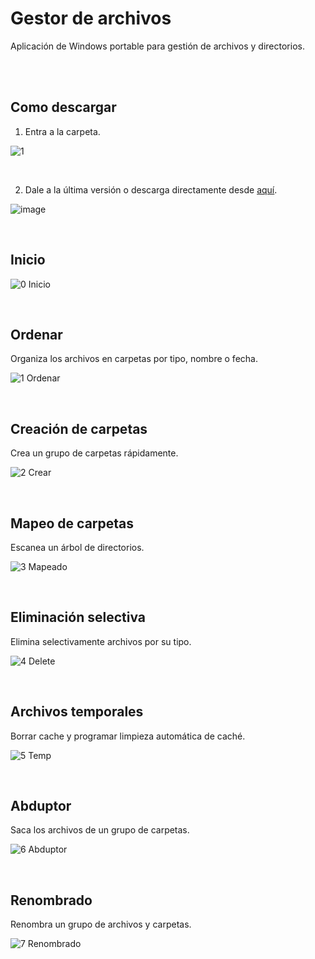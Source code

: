 # Gestor de archivos
Aplicación de Windows portable para gestión de archivos y directorios.

<br><br>

## Como descargar
1. Entra a la carpeta.

![1](https://user-images.githubusercontent.com/54257745/179242617-d20699f0-b149-4285-a9f7-40fabb30f98e.png)

<br>

2. Dale a la última versión o descarga directamente desde [aquí](https://github.com/Xaival/Gestor-de-archivos/raw/main/APP/Gestor%20de%20archivos%20v2021.09.20.exe).

![image](https://user-images.githubusercontent.com/54257745/179242913-5bb5c290-ce9b-4faa-8380-4421e49d09ac.png)

<br>

## Inicio
![0 Inicio](https://user-images.githubusercontent.com/54257745/135618139-77ff16e9-2eea-4e52-a407-3d6ad1b2b35b.png)

<br>

## Ordenar
Organiza los archivos en carpetas por tipo, nombre o fecha.

![1 Ordenar](https://user-images.githubusercontent.com/54257745/135618320-3dae4706-966b-4421-baeb-b1b9d87c7c98.png)

<br>

## Creación de carpetas
Crea un grupo de carpetas rápidamente.

![2 Crear](https://user-images.githubusercontent.com/54257745/135618354-00786a02-6d4c-4610-b28f-1448295ede80.png)

<br>

## Mapeo de carpetas
Escanea un árbol de directorios.

![3 Mapeado](https://user-images.githubusercontent.com/54257745/135618814-31f412a9-2cf7-44d8-b6c5-f35c5339fe43.png)

<br>

## Eliminación selectiva
Elimina selectivamente archivos por su tipo.

![4 Delete](https://user-images.githubusercontent.com/54257745/135618888-9deb8752-8d12-4c99-acbe-38a6c13b92f4.png)

<br>

## Archivos temporales
Borrar cache y programar limpieza automática de caché.

![5 Temp](https://user-images.githubusercontent.com/54257745/135618944-f539fb0c-01a6-44d7-8bda-48493fe68254.png)

<br>

## Abduptor
Saca los archivos de un grupo de carpetas.

![6 Abduptor](https://user-images.githubusercontent.com/54257745/135618993-a28bb9cd-6f5f-4532-bf23-6fd820b2f5ee.png)

<br>

## Renombrado
Renombra un grupo de archivos y carpetas.

![7 Renombrado](https://user-images.githubusercontent.com/54257745/135619021-3005f496-a0d1-4715-b23b-b1be44699696.png)
